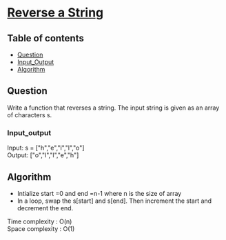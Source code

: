 # [Reverse a String](https://leetcode.com/problems/reverse-string/)

## Table of contents

- [Question](#question)
- [Input_Output](#input_output)
- [Algorithm](#algorithm)

## Question
Write a function that reverses a string. The input string is given as an array of characters s. </br>


### Input_output
Input: s = ["h","e","l","l","o"] </br>
Output: ["o","l","l","e","h"]

## Algorithm

- Intialize start =0 and end =n-1 where n is the size of array
- In a loop, swap the s[start] and s[end]. Then increment the start and decrement the end.

Time complexity : O(n) </br>
Space complexity : O(1)

